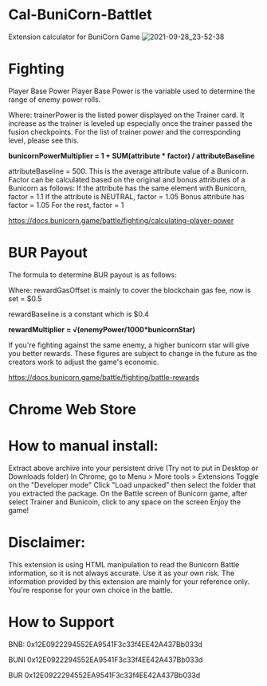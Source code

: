 # Cal-BuniCorn-Battlet
Extension calculator for BuniCorn Game
![2021-09-28_23-52-38](https://user-images.githubusercontent.com/7509414/135131390-c6013eec-2000-4d31-ba3e-a67b6ce2ce53.png)

# Fighting
Player Base Power
Player Base Power is the variable used to determine the range of enemy power rolls.

Where:
trainerPower is the listed power displayed on the Trainer card. It increase as the trainer is leveled up especially once the trainer passed the fusion checkpoints. For the list of trainer power and the corresponding level, please see this.

   **bunicornPowerMultiplier = 1 + SUM(attribute * factor) / attributeBaseline**

 attributeBaseline = 500. This is the average attribute value of a Bunicorn.
 Factor can be calculated based on the original and bonus attributes of a Bunicorn as follows:
 If the attribute has the same element with Bunicorn, factor = 1.1
 If the attribute is NEUTRAL, factor = 1.05
 Bonus attribute has factor = 1.05
 For the rest, factor = 1

https://docs.bunicorn.game/battle/fighting/calculating-player-power

# BUR Payout 
The formula to determine BUR payout is as follows:

 Where:
 rewardGasOffset is mainly to cover the blockchain gas fee, now is set = $0.5

 rewardBaseline is a constant which is $0.4

   **rewardMultiplier = √(enemyPower/1000*bunicornStar)**

If you're fighting against the same enemy, a higher bunicorn star will give you better rewards.
These figures are subject to change in the future as the creators work to adjust the game's economic.

https://docs.bunicorn.game/battle/fighting/battle-rewards

# Chrome Web Store

# How to manual install:
Extract above archive into your persistent drive (Try not to put in Desktop or Downloads folder)
In Chrome, go to Menu > More tools > Extensions
Toggle on the "Developer mode"
Click "Load unpacked" then select the folder that you extracted the package.
On the Battle screen of Bunicorn game, after select Trainer and Bunicoin, click to any space on the screen Enjoy the game!

# Disclaimer:
This extension is using HTML manipulation to read the Bunicorn Battle information, so it is not always accurate. Use it as your own risk.
The information provided by this extension are mainly for your reference only. You're response for your own choice in the battle.

# How to Support
BNB: 0x12E0922294552EA9541F3c33f4EE42A437Bb033d

BUNI 0x12E0922294552EA9541F3c33f4EE42A437Bb033d

BUR 0x12E0922294552EA9541F3c33f4EE42A437Bb033d

